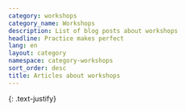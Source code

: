 ```yaml
---
category: workshops
category_name: Workshops
description: List of blog posts about workshops
headline: Practice makes perfect
lang: en
layout: category
namespace: category-workshops
sort_order: desc
title: Articles about workshops
---
```


{: .text-justify}
